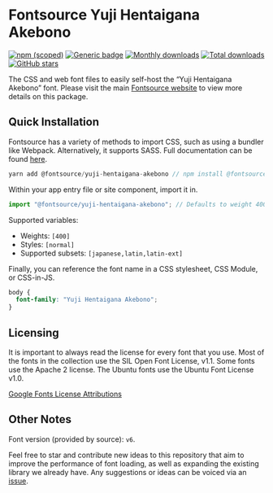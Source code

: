 # Fontsource Yuji Hentaigana Akebono

[![npm (scoped)](https://img.shields.io/npm/v/@fontsource/yuji-hentaigana-akebono?color=brightgreen)](https://www.npmjs.com/package/@fontsource/yuji-hentaigana-akebono) [![Generic badge](https://img.shields.io/badge/fontsource-passing-brightgreen)](https://github.com/fontsource/fontsource) [![Monthly downloads](https://badgen.net/npm/dm/@fontsource/yuji-hentaigana-akebono)](https://github.com/fontsource/fontsource) [![Total downloads](https://badgen.net/npm/dt/@fontsource/yuji-hentaigana-akebono)](https://github.com/fontsource/fontsource) [![GitHub stars](https://img.shields.io/github/stars/fontsource/fontsource.svg?style=social&label=Star)](https://github.com/fontsource/fontsource/stargazers)

The CSS and web font files to easily self-host the “Yuji Hentaigana Akebono” font. Please visit the main [Fontsource website](https://fontsource.org/fonts/yuji-hentaigana-akebono) to view more details on this package.

## Quick Installation

Fontsource has a variety of methods to import CSS, such as using a bundler like Webpack. Alternatively, it supports SASS. Full documentation can be found [here](https://fontsource.org/docs/introduction).

```javascript
yarn add @fontsource/yuji-hentaigana-akebono // npm install @fontsource/yuji-hentaigana-akebono
```

Within your app entry file or site component, import it in.

```javascript
import "@fontsource/yuji-hentaigana-akebono"; // Defaults to weight 400.
```

Supported variables:

- Weights: `[400]`
- Styles: `[normal]`
- Supported subsets: `[japanese,latin,latin-ext]`

Finally, you can reference the font name in a CSS stylesheet, CSS Module, or CSS-in-JS.

```css
body {
  font-family: "Yuji Hentaigana Akebono";
}
```

## Licensing

It is important to always read the license for every font that you use.
Most of the fonts in the collection use the SIL Open Font License, v1.1. Some fonts use the Apache 2 license. The Ubuntu fonts use the Ubuntu Font License v1.0.

[Google Fonts License Attributions](https://fonts.google.com/attribution)

## Other Notes

Font version (provided by source): `v6`.

Feel free to star and contribute new ideas to this repository that aim to improve the performance of font loading, as well as expanding the existing library we already have. Any suggestions or ideas can be voiced via an [issue](https://github.com/fontsource/fontsource/issues).
